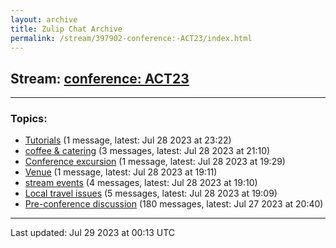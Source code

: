 ```yaml
---
layout: archive
title: Zulip Chat Archive
permalink: /stream/397902-conference:-ACT23/index.html
---
```


## Stream: [conference: ACT23](https://mattecapu.github.io/ct-zulip-archive/stream/397902-conference:-ACT23/index.html)
---

### Topics:

* [Tutorials](topic/topic_Tutorials.html) (1 message, latest: Jul 28 2023 at 23:22)
* [coffee & catering](topic/topic_coffee.20.26.20catering.html) (3 messages, latest: Jul 28 2023 at 21:10)
* [Conference excursion](topic/topic_Conference.20excursion.html) (1 message, latest: Jul 28 2023 at 19:29)
* [Venue](topic/topic_Venue.html) (1 message, latest: Jul 28 2023 at 19:11)
* [stream events](topic/topic_stream.20events.html) (4 messages, latest: Jul 28 2023 at 19:10)
* [Local travel issues](topic/topic_Local.20travel.20issues.html) (5 messages, latest: Jul 28 2023 at 19:09)
* [Pre-conference discussion](topic/topic_Pre-conference.20discussion.html) (180 messages, latest: Jul 27 2023 at 20:40)

<hr><p>Last updated: Jul 29 2023 at 00:13 UTC</p>